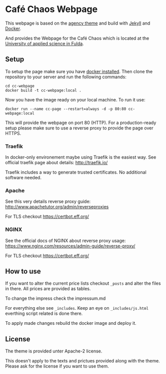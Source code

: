 Café Chaos Webpage
====================

This webpage is based on the [agency theme](https://github.com/y7kim/agency-jekyll-theme) and build with [Jekyll](https://jekyllrb.com/) and [Docker](https://docker.com).

And provides the Webpage for the Café Chaos which is located at the [University of applied science in Fulda](https://hs-fulda.de).

## Setup

To setup the page make sure you have [docker installed](https://www.docker.com/community-edition). Then clone the repository to your server and run the following commands:

```console
cd cc-webpage
docker build -t cc-webpage:local .
```

Now you have the image ready on your local machine. To run it use:

```console
docker run --name cc-page --restart=always -d -p 80:80 cc-webpage:local
```

This will provide the webpage on port 80 (HTTP). For a production-ready setup please make sure to use a reverse proxy to provide the page over HTTPS.


### Traefik

In docker-only environement maybe using Traefik is the easiest way. See official traefik page about details: http://traefik.io/

Traefik includes a way to generate trusted certificates. No additional software needed.


### Apache

See this very details reverse proxy guide: http://www.apachetutor.org/admin/reverseproxies

For TLS checkout https://certbot.eff.org/


### NGINX

See the official docs of NGINX about reverse proxy usage: https://www.nginx.com/resources/admin-guide/reverse-proxy/

For TLS checkout https://certbot.eff.org/




## How to use

If you want to alter the current price lists checkout `_posts` and alter the files in there. All prices are provided as tables.

To change the impress check the impressum.md

For everything else see `_includes`. Keep an eye on `_includes/js.html` everthing script related is done there.

To apply made changes rebuild the docker image and deploy it.

## License

The theme is provided unter Apache-2 license.

This doesn't apply to the texts and prictues provided along with the theme. Please ask for the license if you want to use them.
